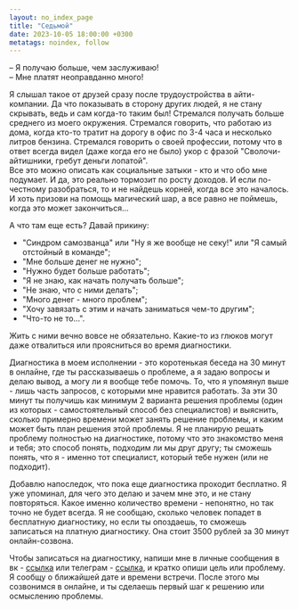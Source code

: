 ```yaml
---
layout: no_index_page
title: "Седьмой"
date: 2023-10-05 18:00:00 +0300
metatags: noindex, follow
---
```


– Я получаю больше, чем заслуживаю!<br>
– Мне платят неоправданно много!

Я слышал такое от друзей сразу после трудоустройства в айти-компании. Да что показывать в сторону других людей, я не стану скрывать, ведь и сам когда-то таким был! Стремался получать больше среднего из моего окружения. Стремался говорить, что работаю из дома, когда кто-то тратит на дорогу в офис по 3-4 часа и несколько литров бензина. Стремался говорить о своей профессии, потому что в ответ всегда видел (даже когда его не было) укор с фразой "Сволочи-айтишники, гребут деньги лопатой".<br>
Все это можно описать как социальные затыки - кто и что обо мне подумает. И да, это реально тормозит по росту доходов. И если по-честному разобраться, то и не найдешь корней, когда все это началось. И хоть призови на помощь магический шар, а все равно не поймешь, когда это может закончиться...

А что там еще есть? Давай прикину:

- "Синдром самозванца" или "Ну я же вообще не секу!" или "Я самый отстойный в команде";
- "Мне больше денег не нужно";
- "Нужно будет больше работать";
- "Я не знаю, как начать получать больше";
- "Не знаю, что с ними делать"; 
- "Много денег - много проблем";
- "Хочу завязать с этим и начать заниматься чем-то другим";
- "Что-то не то...".

Жить с ними вечно вовсе не обязательно. Какие-то из глюков могут даже отвалиться или проясниться во время диагностики.

Диагностика в моем исполнении - это коротенькая беседа на 30 минут в онлайне, где ты рассказываешь о проблеме, а я задаю вопросы и делаю вывод, а могу ли я вообще тебе помочь. То, что я упомянул выше - лишь часть запросов, с которыми мне нравится работать. За эти 30 минут ты получишь как минимум 2 варианта решения проблемы (один из которых - самостоятельный способ без специалистов) и выяснить, сколько примерно времени может занять решение проблемы, и каким может быть план решения этой проблемы. Я не планирую решать проблему полностью на диагностике, потому что это знакомство меня и тебя; это способ понять, подходим ли мы друг другу; ты сможешь понять, что я - именно тот специалист, который тебе нужен (или не подходит).

Добавлю напоследок, что пока еще диагностика проходит бесплатно. Я уже упоминал, для чего это делаю и зачем мне это, и не стану повторяться. Какое именно количество времени - непонятно, но так точно не будет всегда. Я не сообщаю, сколько человек попадет в бесплатную диагностику, но если ты опоздаешь, то сможешь записаться на платную диагностику. Она стоит 3500 рублей за 30 минут онлайн-созвона.

Чтобы записаться на диагностику, напиши мне в личные сообщения в вк - [ссылка](https://vk.com/ruslankurmanaleev) или телеграм - [ссылка](https://t.me/ruslankurmanaleev), и кратко опиши цель или проблему. Я сообщу о ближайшей дате и времени встречи. После этого мы созвонимся в онлайне, и ты сделаешь первый шаг к решению или осмыслению проблемы.